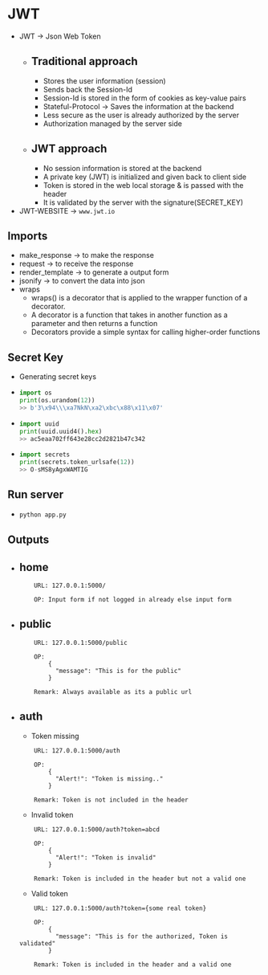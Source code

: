 # JWT
+ JWT -> Json Web Token
  + ## Traditional approach
    + Stores the user information (session)
    + Sends back the Session-Id
    + Session-Id is stored in the form of cookies as key-value pairs
    + Stateful-Protocol -> Saves the information at the backend
    + Less secure as the user is already authorized by the server
    + Authorization managed by the server side
  + ## JWT approach
    + No session information is stored at the backend
    + A private key (JWT) is initialized and given back to client side
    + Token is stored in the web local storage & is passed with the header
    + It is validated  by the server with the signature(SECRET_KEY)
+ JWT-WEBSITE -> `www.jwt.io`
## Imports
+ make_response -> to make the response
+ request -> to receive the response
+ render_template -> to generate a output form 
+ jsonify -> to convert the data into json  
+ wraps
  + wraps() is a decorator that is applied to the wrapper function of a decorator.
  + A decorator is a function that takes in another function as a parameter and then returns a function
  + Decorators provide a simple syntax for calling higher-order functions
## Secret Key
  + Generating secret keys
  + ```py
    import os
    print(os.urandom(12))
    >> b'3\x94\\\xa7NkN\xa2\xbc\x88\x11\x07'
    ```
  + ```py
    import uuid
    print(uuid.uuid4().hex)
    >> ac5eaa702ff643e28cc2d2821b47c342
    ```
  + ```py
    import secrets
    print(secrets.token_urlsafe(12))
    >> O-sMS8yAgxWAMTIG
    ```


## Run server
  + ```py
    python app.py
    ```

## Outputs
  + ## home
    ```
        URL: 127.0.0.1:5000/

        OP: Input form if not logged in already else input form
    ```
  + ## public
    ```
        URL: 127.0.0.1:5000/public

        OP:
            {
              "message": "This is for the public"
            }

        Remark: Always available as its a public url 
    ```
  + ## auth
    + Token missing
    ```
        URL: 127.0.0.1:5000/auth

        OP:
            {
              "Alert!": "Token is missing.."
            }

        Remark: Token is not included in the header
    ```
    + Invalid token
    ```
        URL: 127.0.0.1:5000/auth?token=abcd

        OP:
            {
              "Alert!": "Token is invalid"
            }

        Remark: Token is included in the header but not a valid one
    ```
    + Valid token
    ```
        URL: 127.0.0.1:5000/auth?token={some real token}

        OP:
            {
              "message": "This is for the authorized, Token is validated"
            }

        Remark: Token is included in the header and a valid one
    ```